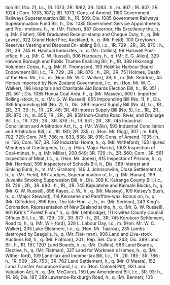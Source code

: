 tion Bill (No. 2), l.c., 1R. 1073; 2R. 1082; 3R. 1083 : h., m. 907 ; 1R. 907; 2R. 1024 ; Com. 1033, 1072; 3R. 1073; Cons. of Amend. 1160 Government Railways Superannuation Bill, h., 1R. 509; Dis. 1085 Government Railways Superannuation Fund Bill, h., Dis. 1085 Government Service Appointments and Pro- motions, h., m. (Mr. Fisher), 887 Governor, His Excellency the, h., q. (Mr. Fisher), 898 Graduated Receipt-stamp and Cheque Duty, h., q. (Mr. Lawry), 322 Grand Hotel Fire, Auckland, h., q. (Mr. Field), 100 Greytown Reserves Vesting and Disposal En- abling Bill, l.c., 1R. 729 ; 2R., 3R. 870 : h., 2R., 3R. 745 H. Habitual Inebriates, h., q. (Mr. Collins), 99 Halswell Post-office, h., q. (Mr. G. W. Russell), 906 Harbours, h., q. (Mr. E. G. Allen), 320 Hawera Borough and Public Trustee Enabling Bill, h., 1R. 389 Hikurangi Volunteer Corps, h., q. (Mr. R. Thompson), 193 Hokitika Harbour Board Endowment Bill, l.c., 1R. 729 ; 2R., 3R. 876 : h., 2R., 3R. 751 Holmes, Death of the Hon. Mr., l.c., m. (Hon. Mr. W. C. Walker), 39; h., m. (Mr. Seddon), 45 Horses imported by New Zealand Government, l.c., m. (Hon. Mr. W. C. Walker), 186 Hospitals and Charitable Aid Boards Election Bill, h., 1R. 351 ; 2R. 561 ; Dis. 1085 Hunua Coal Area, h., q. (Mr. Massey), 600 I. Imported Rolling-stock, h., q. (Mr. G. W. Russell), 855 Impounding Bill (No. 1), h., Dis. 389 Impounding Bill (No. 2), h., Dis. 389 Imprest Supply Bill (No. 4), l.c., 1R., 2R., 3R. 39 : h., 1R., 2R. 46; 3R. 48 Imprest Supply Bill (No. 5), l.c., 1R., 2R., 3R. 870 : h., m. 855; 1R., 2R., 3R. 859 Inch-Clutha Road, River, and Drainage Bill, I.c., 1R. 729 ; 2R., 3R. 876 : h., 1R. 651 ; 2R., 3R. 745 Industrial Conciliation and Arbitration Act, h., q. (Mr. Willis), 593 Industrial Conciliation and Arbitration Bill, I.c., 1R. 180; 2R. 235; q. (Hon. Mr. Rigg), 307 ; m. 649, 702, 729; Com. 745, 786; m. 833, 838; 3R. 916; Cons. of Amend. 1035 : h., m. 166; Com. 167; 3R. 169 Industrial Home, h., q. (Mr. Witheford), 163 Injured Members of Contingents, l.c., q. (Hon. Major Harris), 1003 Inspection of Coal-mines, h., q. (Mr. Millar), 200 649; 3R. 729 : h., 2R. 560; Com., 3R. 561 Inspection of Meat, l.c., q. (Hon. Mr. Jones), 915 Inspector of Prisons, h., q. (Mr. Herries), 599 Inspectors of Schools Bill, h., Dis. 389 Interest and Sinking Fund, h., m. (Mr. Graham), 146 J. Johnsonville, Close Settlement at, h., q. (Mr. Field), 897 Judges, Superannuation of, h., q. (Mr. Hanan), 199 Juvenile Smoking Suppression Bill, h., Dis. 389 K. Kairanga County Bill, l.c., 1R. 729 ; 2R., 3R. 880 : h., 1R., 2R. 745 Kapuatohe and Kaimahi Blocks, h., q. (Mr. G. W. Russell), 898 Kayes, J. W., h., q. (Mr. Massey), 109 Kelsey's Bush, h., q. (Major Steward), 114 Kerosene and Paraffine-wax, Bonus on, h., q. (Mr. Gilfedder), 896 Kerr, The late Hon. J., h., m. (Mr. Seddon), 243 King's Coronation, Representation of New Zealand at the, h., q. (Mr. G. W. Russell), 901 Kirk's " Forest Flora," h., q. (Mr. Lethbridge), 111 Kiwitea County Council Offices Bill, l.c., 1R. 729 ; 2R., 3R. 877 : h., 2R., 3R. 745 Korokoro Settlement, Road to, h., q. (Mr. Wil- ford), 328 L. Labour Day, l.c., m. (Hon. Mr. W. C. Walker), 235 Lake Ellesmere, l.c., q. (Hon. Mr. Taiaroa), 235 Lambs destroyed by Seagulls, h., q. (Mr. Flat- man), 906 Land and Live-stock Auctions Bill, h., q. (Mr. Flatman), 201 ; Rep. Sel. Com. 243; Dis. 389 Land Bill, h., 1R. 187, 1207 Land Boards, h., q. (Mr. Collins), 588 Land Boards, Elective, h., q. (Mr. Flatman), 327 Land for Workmen's Homes, h., q. (Mr. Withe- ford), 109 Land-tax and Income-tax Bill, l.c., 1R., 2R. 785 ; 3R. 786 : h., 1R. 509 ; 2R. 753 ; 3R. 762 Land Settlement, h., q. (Mr. O'Meara), 152 Land Transfer Assurance Fund, l.c., m. (Hon. Colonel Pitt), 93 Land Valuation Act, h., q. (Mr. McGuire), 159 Law Amendment Bill, I.c., 3R. 93: h., 1R. 96; Dis. 187, 389 Lawrence-Roxburgh Road, h., q. (Mr. Bennet), 105 